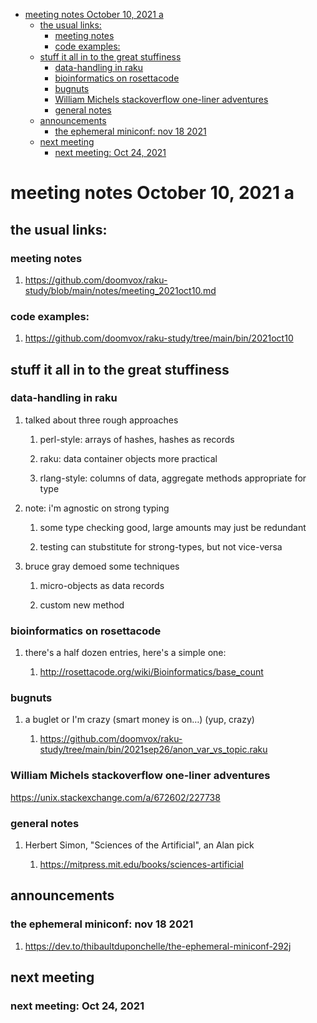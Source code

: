- [meeting notes October 10, 2021                                      a](#org02a5e04)
  - [the usual links:](#org068b4c6)
    - [meeting notes](#org605bef8)
    - [code examples:](#org839b565)
  - [stuff it all in to the great stuffiness](#orgf479cd8)
    - [data-handling in raku](#org4441c94)
    - [bioinformatics on rosettacode](#org45dedb3)
    - [bugnuts](#org754c37a)
    - [William Michels stackoverflow one-liner adventures](#org8f93615)
    - [general notes](#org96825fc)
  - [announcements](#org62998fc)
    - [the ephemeral miniconf: nov 18 2021](#org11bc0ad)
  - [next meeting](#org56517e9)
    - [next meeting: Oct 24, 2021](#org07a4dff)


<a id="org02a5e04"></a>

# meeting notes October 10, 2021                                      a


<a id="org068b4c6"></a>

## the usual links:


<a id="org605bef8"></a>

### meeting notes

1.  <https://github.com/doomvox/raku-study/blob/main/notes/meeting_2021oct10.md>


<a id="org839b565"></a>

### code examples:

1.  <https://github.com/doomvox/raku-study/tree/main/bin/2021oct10>


<a id="orgf479cd8"></a>

## stuff it all in to the great stuffiness


<a id="org4441c94"></a>

### data-handling in raku

1.  talked about three rough approaches

    1.  perl-style: arrays of hashes, hashes as records
    
    2.  raku: data container objects more practical
    
    3.  rlang-style: columns of data, aggregate methods appropriate for type

2.  note: i'm agnostic on strong typing

    1.  some type checking good, large amounts may just be redundant
    
    2.  testing can stubstitute for strong-types, but not vice-versa

3.  bruce gray demoed some techniques

    1.  micro-objects as data records
    
    2.  custom new method


<a id="org45dedb3"></a>

### bioinformatics on rosettacode

1.  there's a half dozen entries, here's a simple one:

    1.  <http://rosettacode.org/wiki/Bioinformatics/base_count>


<a id="org754c37a"></a>

### bugnuts

1.  a buglet or I'm crazy (smart money is on&#x2026;)  (yup, crazy)

    1.  <https://github.com/doomvox/raku-study/tree/main/bin/2021sep26/anon_var_vs_topic.raku>


<a id="org8f93615"></a>

### William Michels stackoverflow one-liner adventures

<https://unix.stackexchange.com/a/672602/227738>


<a id="org96825fc"></a>

### general notes

1.  Herbert Simon, "Sciences of the Artificial", an Alan pick

    1.  <https://mitpress.mit.edu/books/sciences-artificial>


<a id="org62998fc"></a>

## announcements


<a id="org11bc0ad"></a>

### the ephemeral miniconf: nov 18 2021

1.  <https://dev.to/thibaultduponchelle/the-ephemeral-miniconf-292j>


<a id="org56517e9"></a>

## next meeting


<a id="org07a4dff"></a>

### next meeting: Oct 24, 2021
